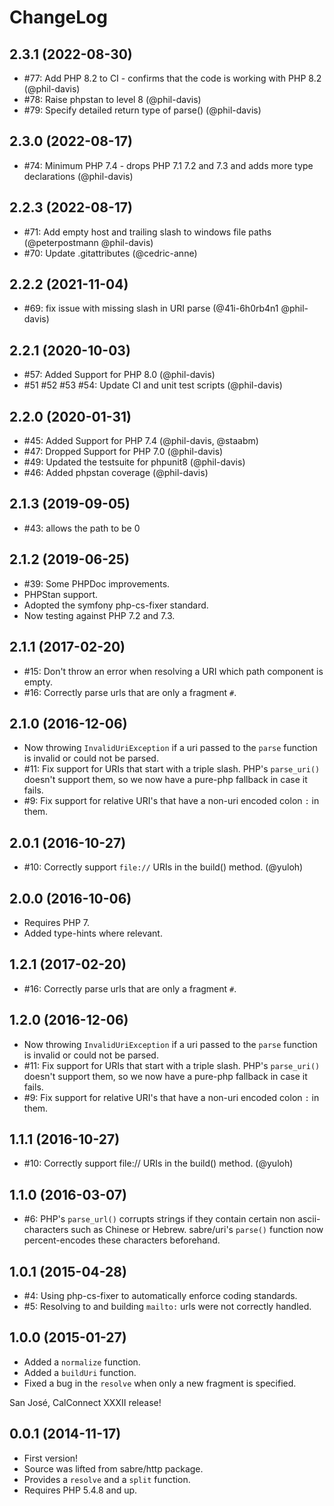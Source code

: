 ChangeLog
=========

2.3.1 (2022-08-30)
------------------

* #77: Add PHP 8.2 to CI - confirms that the code is working with PHP 8.2 (@phil-davis)
* #78: Raise phpstan to level 8  (@phil-davis)
* #79: Specify detailed return type of parse() (@phil-davis)

2.3.0 (2022-08-17)
------------------

* #74: Minimum PHP 7.4 - drops PHP 7.1 7.2 and 7.3 and adds more type declarations (@phil-davis)

2.2.3 (2022-08-17)
------------------

* #71: Add empty host and trailing slash to windows file paths (@peterpostmann @phil-davis)
* #70: Update .gitattributes (@cedric-anne)

2.2.2 (2021-11-04)
------------------

* #69: fix issue with missing slash in URI parse (@41i-6h0rb4n1 @phil-davis)

2.2.1 (2020-10-03)
------------------

* #57: Added Support for PHP 8.0 (@phil-davis)
* #51 #52 #53 #54: Update CI and unit test scripts (@phil-davis)

2.2.0 (2020-01-31)
------------------

* #45: Added Support for PHP 7.4 (@phil-davis, @staabm)
* #47: Dropped Support for PHP 7.0 (@phil-davis)
* #49: Updated the testsuite for phpunit8 (@phil-davis)
* #46: Added phpstan coverage (@phil-davis)

2.1.3 (2019-09-05)
------------------

* #43: allows the path to be 0


2.1.2 (2019-06-25)
------------------

* #39: Some PHPDoc improvements.
* PHPStan support.
* Adopted the symfony php-cs-fixer standard.
* Now testing against PHP 7.2 and 7.3.


2.1.1 (2017-02-20)
------------------

* #15: Don't throw an error when resolving a URI which path component is
  empty.
* #16: Correctly parse urls that are only a fragment `#`.


2.1.0 (2016-12-06)
------------------

* Now throwing `InvalidUriException` if a uri passed to the `parse` function
  is invalid or could not be parsed.
* #11: Fix support for URIs that start with a triple slash. PHP's `parse_uri()`
  doesn't support them, so we now have a pure-php fallback in case it fails.
* #9: Fix support for relative URI's that have a non-uri encoded colon `:` in
  them.


2.0.1 (2016-10-27)
------------------

* #10: Correctly support `file://` URIs in the build() method. (@yuloh)


2.0.0 (2016-10-06)
-----------------

* Requires PHP 7.
* Added type-hints where relevant.


1.2.1 (2017-02-20)
------------------

* #16: Correctly parse urls that are only a fragment `#`.


1.2.0 (2016-12-06)
------------------

* Now throwing `InvalidUriException` if a uri passed to the `parse` function
  is invalid or could not be parsed.
* #11: Fix support for URIs that start with a triple slash. PHP's `parse_uri()`
  doesn't support them, so we now have a pure-php fallback in case it fails.
* #9: Fix support for relative URI's that have a non-uri encoded colon `:` in
  them.


1.1.1 (2016-10-27)
------------------

* #10: Correctly support file:// URIs in the build() method. (@yuloh)


1.1.0 (2016-03-07)
------------------

* #6: PHP's `parse_url()` corrupts strings if they contain certain
  non ascii-characters such as Chinese or Hebrew. sabre/uri's `parse()`
  function now percent-encodes these characters beforehand.


1.0.1 (2015-04-28)
------------------

* #4: Using php-cs-fixer to automatically enforce coding standards.
* #5: Resolving to and building `mailto:` urls were not correctly handled.


1.0.0 (2015-01-27)
------------------

* Added a `normalize` function.
* Added a `buildUri` function.
* Fixed a bug in the `resolve` when only a new fragment is specified.

San José, CalConnect XXXII release!

0.0.1 (2014-11-17)
------------------

* First version!
* Source was lifted from sabre/http package.
* Provides a `resolve` and a `split` function.
* Requires PHP 5.4.8 and up.
